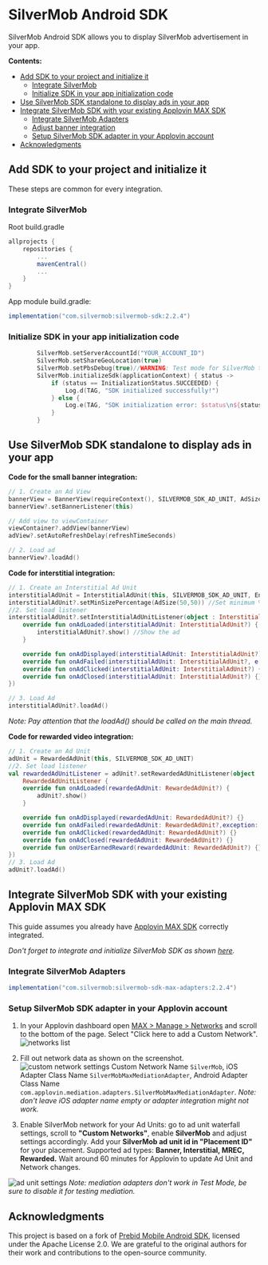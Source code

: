 # SilverMob Android SDK

SilverMob Android SDK allows you to display SilverMob advertisement in your app.

**Contents:**
- [Add SDK to your project and initialize it](#add-sdk-to-your-project-and-initialize-it)
    * [Integrate SilverMob](#integrate-silvermob)
    * [Initialize SDK in your app initialization code](#initialize-sdk-in-your-app-initialization-code)
- [Use SilverMob SDK standalone to display ads in your app](#use-silvermob-sdk-standalone-to-display-ads-in-your-app)
- [Integrate SilverMob SDK with your existing Applovin MAX SDK](#integrate-silvermob-sdk-with-your-existing-applovin-max-sdk)
    * [Integrate SilverMob Adapters](#integrate-silvermob-adapters)
    * [Adjust banner integration](#adjust-banner-integration)
    * [Setup SilverMob SDK adapter in your Applovin account](#setup-silvermob-sdk-adapter-in-your-applovin-account)
- [Acknowledgments](#acknowledgments)


## Add SDK to your project and initialize it
These steps are common for every integration.
### Integrate SilverMob
Root build.gradle
```groovy
allprojects {
    repositories {
        ...
        mavenCentral()
        ...
    }
}
```
App module build.gradle:
```groovy
implementation("com.silvermob:silvermob-sdk:2.2.4")
```
### Initialize SDK in your app initialization code
```kotlin
        SilverMob.setServerAccountId("YOUR_ACCOUNT_ID")
        SilverMob.setShareGeoLocation(true)
        SilverMob.setPbsDebug(true)//WARNING: Test mode for SilverMob test banners, disable in production
        SilverMob.initializeSdk(applicationContext) { status ->
            if (status == InitializationStatus.SUCCEEDED) {
                Log.d(TAG, "SDK initialized successfully!")
            } else {
                Log.e(TAG, "SDK initialization error: $status\n${status.description}")
            }
        }
```

## Use SilverMob SDK standalone to display ads in your app
**Code for the small banner integration:**
```kotlin
// 1. Create an Ad View
bannerView = BannerView(requireContext(), SILVERMOB_SDK_AD_UNIT, AdSize(WIDTH, HEIGHT))
bannerView?.setBannerListener(this)

// Add view to viewContainer
viewContainer?.addView(bannerView)
adView?.setAutoRefreshDelay(refreshTimeSeconds)

// 2. Load ad
bannerView?.loadAd()
```
**Code for interstitial integration:**
```kotlin
// 1. Create an Interstitial Ad Unit
interstitialAdUnit = InterstitialAdUnit(this, SILVERMOB_SDK_AD_UNIT, EnumSet.of(AdUnitFormat.BANNER,AdUnitFormat.VIDEO))
interstitialAdUnit?.setMinSizePercentage(AdSize(50,50)) //Set minimum % of screen ad should occupy
//2. Set load listener 
interstitialAdUnit?.setInterstitialAdUnitListener(object : InterstitialAdUnitListener {
    override fun onAdLoaded(interstitialAdUnit: InterstitialAdUnit?) {
        interstitialAdUnit?.show() //Show the ad
    }

    override fun onAdDisplayed(interstitialAdUnit: InterstitialAdUnit?) {}
    override fun onAdFailed(interstitialAdUnit: InterstitialAdUnit?, e: AdException?) {}
    override fun onAdClicked(interstitialAdUnit: InterstitialAdUnit?) {}
    override fun onAdClosed(interstitialAdUnit: InterstitialAdUnit?) {}
})

// 3. Load Ad
interstitialAdUnit?.loadAd()
```
_Note: Pay attention that the loadAd() should be called on the main thread._

**Code for rewarded video integration:**
```kotlin
// 1. Create an Ad Unit
adUnit = RewardedAdUnit(this, SILVERMOB_SDK_AD_UNIT)
//2. Set load listener 
val rewardedAdUnitListener = adUnit?.setRewardedAdUnitListener(object :
    RewardedAdUnitListener {
    override fun onAdLoaded(rewardedAdUnit: RewardedAdUnit?) {
        adUnit?.show()
    }

    override fun onAdDisplayed(rewardedAdUnit: RewardedAdUnit?) {}
    override fun onAdFailed(rewardedAdUnit: RewardedAdUnit?,exception: AdException?) {}
    override fun onAdClicked(rewardedAdUnit: RewardedAdUnit?) {}
    override fun onAdClosed(rewardedAdUnit: RewardedAdUnit?) {}
    override fun onUserEarnedReward(rewardedAdUnit: RewardedAdUnit?) {}
})
// 3. Load Ad
adUnit?.loadAd()
```


## Integrate SilverMob SDK with your existing Applovin MAX SDK
This guide assumes you already have [Applovin MAX SDK](https://dash.applovin.com/documentation/mediation/android/getting-started/integration) correctly integrated. 

*Don't forget to integrate and initialize SilverMob SDK as shown [here](#initialize-sdk-in-your-app-initialization-code).*

### Integrate SilverMob Adapters

```groovy
implementation("com.silvermob:silvermob-sdk-max-adapters:2.2.4")
```

### Setup SilverMob SDK adapter in your Applovin account

1. In your Applovin dashboard open [MAX > Manage > Networks](https://dash.applovin.com/o/mediation/networks/) and scroll to the bottom of the page. 
Select "Click here to add a Custom Network".
![networks list](https://files.silvermob.com/img/2024-02-02_14-37-57.png)


2. Fill out network data as shown on the screenshot.
![custom network settings](https://files.silvermob.com/img/2024-02-02_14-38-35.png)
Custom Network Name `SilverMob`, iOS Adapter Class Name `SilverMobMaxMediationAdapter`, Android Adapter Class Name `com.applovin.mediation.adapters.SilverMobMaxMediationAdapter`.
*Note: don't leave iOS adapter name empty or adapter integration might not work.*


3. Enable SilverMob network for your Ad Units: go to ad unit waterfall settings, scroll to **"Custom Networks"**, enable **SilverMob** and adjust settings accordingly.
Add your **SilverMob ad unit id in "Placement ID"** for your placement. Supported ad types: **Banner, Interstitial, MREC, Rewarded.** Wait around 60 minutes for Applovin to update Ad Unit and Network changes.

![ad unit settings](https://files.silvermob.com/img/2024-02-02_14-39-29.png)
*Note: mediation adapters don't work in Test Mode, be sure to disable it for testing mediation.*
## Acknowledgments

This project is based on a fork of [Prebid Mobile Android SDK](https://github.com/prebid/prebid-mobile-android), licensed under the Apache License 2.0. We are grateful to the original authors for their work and contributions to the open-source community.